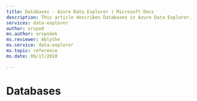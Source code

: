 ```yaml
---
title: Databases - Azure Data Explorer | Microsoft Docs
description: This article describes Databases in Azure Data Explorer.
services: data-explorer
author: orspod
ms.author: orspodek
ms.reviewer: mblythe
ms.service: data-explorer
ms.topic: reference
ms.date: 09/17/2018

---
```

# Databases